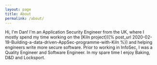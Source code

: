 ```yaml
---
layout: page
title: About
permalink: /about/
---
```


Hi, I'm Dan! I'm an Application Security Engineer from the UK, where I mostly spend my time working on the [Kiln project]({% post_url 2020-02-19-Building-a-data-driven-AppSec-programme-with-Kiln %}) and helping engineers write more secure software. Prior to working in InfoSec, I was a Quality Engineer and Software Engineer. In my spare time I enjoy Baking, D&D and Locksport.

